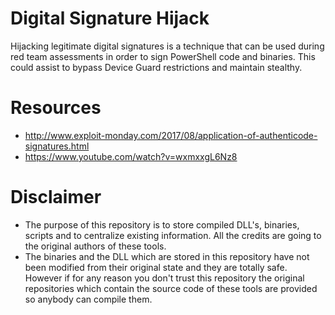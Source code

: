 # Digital Signature Hijack
Hijacking legitimate digital signatures is a technique that can be used during red team assessments in order to sign PowerShell code and binaries. This could assist to bypass Device Guard restrictions and maintain stealthy.

# Resources
* http://www.exploit-monday.com/2017/08/application-of-authenticode-signatures.html
* https://www.youtube.com/watch?v=wxmxxgL6Nz8

# Disclaimer
* The purpose of this repository is to store compiled DLL's, binaries, scripts and to centralize existing information. All the credits are going to the original authors of these tools. 
* The binaries and the DLL which are stored in this repository have not been modified from their original state and they are totally safe. However if for any reason you don't trust this repository the original repositories which contain the source code of these tools are provided so anybody can compile them.
